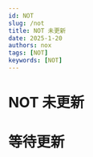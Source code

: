 ```yaml
---
id: NOT
slug: /not
title: NOT 未更新
date: 2025-1-20
authors: nox
tags: [NOT]
keywords: [NOT]
---
```


<!-- truncate -->
# NOT 未更新

# 等待更新
